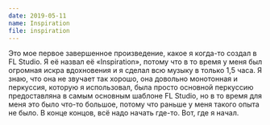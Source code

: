 ```yaml
---
date: 2019-05-11
name: Inspiration
file: inspiration
---
```


Это мое первое завершенное произведение, какое я когда-то создал в FL Studio. Я её назвал её «Inspiration», потому что в то время у меня был огромная искра вдохновения и я сделал всю музыку в только 1,5 часа. Я знаю, что она не звучает так хорошо, она довольно монотонная и перкуссия, которую я использовал, была просто основной перкуссию предоставляна в самым основным шаблоне FL Studio, но в то время для меня это было что-то большое, потому что раньше у меня такого опыта не было. В конце концов, всё надо начать где-то. Вот, где я начал.